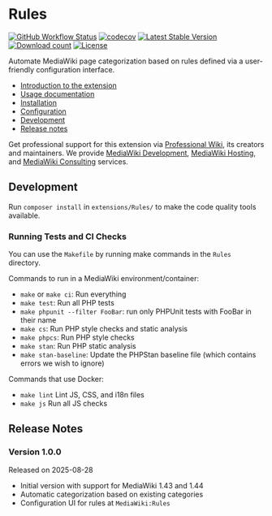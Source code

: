 # Rules

[![GitHub Workflow Status](https://img.shields.io/github/actions/workflow/status/ProfessionalWiki/Rules/ci.yml?branch=master)](https://github.com/ProfessionalWiki/Rules/actions?query=workflow%3ACI)
[![codecov](https://codecov.io/gh/ProfessionalWiki/Rules/branch/master/graph/badge.svg)](https://codecov.io/gh/ProfessionalWiki/Rules)
[![Latest Stable Version](https://poser.pugx.org/professional-wiki/rules/v/stable)](https://packagist.org/packages/professional-wiki/rules)
[![Download count](https://poser.pugx.org/professional-wiki/rules/downloads)](https://packagist.org/packages/professional-wiki/rules)
[![License](https://poser.pugx.org/professional-wiki/rules/license)](LICENSE)

Automate MediaWiki page categorization based on rules defined via a user-friendly configuration interface.

- [Introduction to the extension](https://professional.wiki/en/extension/rules#Overview)
- [Usage documentation](https://professional.wiki/en/extension/rules#Usage)
- [Installation](https://professional.wiki/en/extension/rules#Installation)
- [Configuration](https://professional.wiki/en/extension/rules#Configuration)
- [Development](#development)
- [Release notes](#release-notes)

Get professional support for this extension via [Professional Wiki], its creators and maintainers.
We provide [MediaWiki Development], [MediaWiki Hosting], and [MediaWiki Consulting] services.

## Development

Run `composer install` in `extensions/Rules/` to make the code quality tools available.

### Running Tests and CI Checks

You can use the `Makefile` by running make commands in the `Rules` directory.

Commands to run in a MediaWiki environment/container:

* `make` or `make ci`: Run everything
* `make test`: Run all PHP tests
* `make phpunit --filter FooBar`: run only PHPUnit tests with FooBar in their name
* `make cs`: Run PHP style checks and static analysis
* `make phpcs`: Run PHP style checks
* `make stan`: Run PHP static analysis
* `make stan-baseline`: Update the PHPStan baseline file (which contains errors we wish to ignore)

Commands that use Docker:

* `make lint` Lint JS, CSS, and i18n files
* `make js` Run all JS checks

## Release Notes

### Version 1.0.0

Released on 2025-08-28

* Initial version with support for MediaWiki 1.43 and 1.44
* Automatic categorization based on existing categories
* Configuration UI for rules at `MediaWiki:Rules`

[Professional Wiki]: https://professional.wiki
[MediaWiki Hosting]: https://pro.wiki
[MediaWiki Development]: https://professional.wiki/en/mediawiki-development
[MediaWiki Consulting]: https://professional.wiki/en/mediawiki-consulting-services
